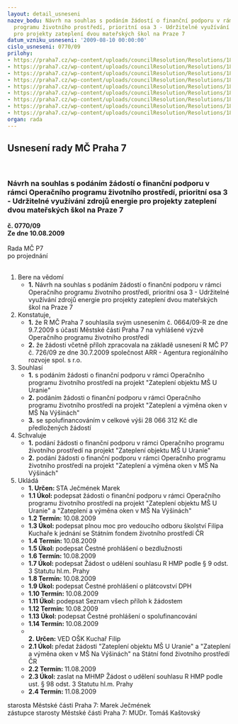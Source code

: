 ```yaml
---
layout: detail_usneseni
nazev_bodu: Návrh na souhlas s podáním žádostí o finanční podporu v rámci Operačního
  programu životního prostředí, prioritní osa 3 - Udržitelné využívání zdrojů energie
  pro projekty zateplení dvou mateřských škol na Praze 7
datum_vzniku_usneseni: '2009-08-10 00:00:00'
cislo_usneseni: 0770/09
prilohy:
- https://praha7.cz/wp-content/uploads/councilResolution/Resolutions/18645/39-pracovni_verze_zadosti_ms_u_uranie.pdf
- https://praha7.cz/wp-content/uploads/councilResolution/Resolutions/18645/39-pracovni_verze_zadosti_ms_na_vysinach.pdf
- https://praha7.cz/wp-content/uploads/councilResolution/Resolutions/18645/39-pln%c3%a1_moc.doc
- https://praha7.cz/wp-content/uploads/councilResolution/Resolutions/18645/39-%c5%be%c3%a1dost_na_mhmp-op%c5%bep.doc
- https://praha7.cz/wp-content/uploads/councilResolution/Resolutions/18645/39-prohl%c3%a1%c5%a1en%c3%ad_o_bezdlu%c5%benosti_ii.doc
- https://praha7.cz/wp-content/uploads/councilResolution/Resolutions/18645/39-prohl%c3%a1%c5%a1en%c3%ad_o_dph-m%c5%a1_u_uranie.doc
- https://praha7.cz/wp-content/uploads/councilResolution/Resolutions/18645/39-%c4%8dest.prohl._o_spolufin,_m%c5%a1_u_uranie.doc
- https://praha7.cz/wp-content/uploads/councilResolution/Resolutions/18645/39-%c4%8dest.prohl%c3%a1%c5%a1._o_spolufin.,m%c5%a1_na_v%c3%bd%c5%a1in%c3%a1ch.doc
- https://praha7.cz/wp-content/uploads/councilResolution/Resolutions/18645/39-prohl%c3%a1%c5%a1en%c3%ad_o_dph-m%c5%a1_na_v%c3%bd%c5%a1in%c3%a1ch.doc
organ: rada
---
```

<div id="ucUsn_pList" class="usn">
	<span><h2>Usnesení rady MČ Praha 7 </h2>
<br></span><div class="standBody">
<span><h3>Návrh na souhlas s podáním žádostí o finanční podporu v rámci Operačního programu životního prostředí, prioritní osa 3 - Udržitelné využívání zdrojů energie pro projekty zateplení dvou mateřských škol na Praze 7</h3></span><div class="center">
		<strong>č. 0770/09</strong><br>
	</div>
<div class="center">
		<strong>Ze dne 10.08.2009</strong><br><br>
	</div>Rada MČ P7<br> po projednání<br><br><ol>
<li>Bere na vědomí<ul><li>
<strong>1.</strong> Návrh na souhlas s podáním žádostí o finanční podporu v rámci Operačního programu životního prostředí, prioritní osa 3 - Udržitelné využívání zdrojů energie pro projekty zateplení dvou mateřských škol na Praze 7</li></ul>
</li>
<li>Konstatuje,<ul>
<li>
<strong>1.</strong> že R MČ Praha 7 souhlasila svým usnesením č. 0664/09-R ze dne 9.7.2009 s účastí Městské části Praha 7 na vyhlášené výzvě Operačního programu životního prostředí</li>
<li>
<strong>2.</strong> že žádosti včetně příloh zpracovala na základě usnesení R MČ P7 č. 726/09                   ze dne 30.7.2009 společnost ARR - Agentura regionálního rozvoje spol. s r.o.</li>
</ul>
</li>
<li>Souhlasí<ul>
<li>
<strong>1.</strong> s podáním žádosti o finanční podporu v rámci Operačního programu životního prostředí na projekt "Zateplení objektu MŠ U Uranie"</li>
<li>
<strong>2.</strong>  podáním žádosti o finanční podporu v rámci Operačního programu životního prostředí na projekt "Zateplení a výměna oken v MŠ Na Výšinách"</li>
<li>
<strong>3.</strong> se spolufinancováním v celkové výši  28 066 312 Kč dle předložených žádostí</li>
</ul>
</li>
<li>Schvaluje<ul>
<li>
<strong>1.</strong> podání žádosti o finanční podporu v rámci Operačního programu životního prostředí na projekt "Zateplení objektu MŠ U Uranie"</li>
<li>
<strong>2.</strong> podání žádosti o finanční podporu v rámci Operačního programu životního prostředí na projekt "Zateplení a výměna oken v MŠ  Na Výšinách"</li>
</ul>
</li>
<li>Ukládá<ul>
<li>
<strong>1. Určen: </strong>STA Ječmének Marek</li>
<li>
<strong>1.1 Úkol: </strong>podepsat žádosti o finanční podporu v rámci Operačního programu životního prostředí na projekt "Zateplení objektu MŠ U Uranie" a  "Zateplení a výměna oken v MŠ  Na Výšinách"</li>
<li>
<strong>1.2 Termín: </strong>10.08.2009</li>
<li>
<strong>1.3 Úkol: </strong>podepsat plnou moc pro vedoucího odboru školství Filipa Kuchaře k jednání se Státním fondem životního prostředí ČR</li>
<li>
<strong>1.4 Termín: </strong>10.08.2009</li>
<li>
<strong>1.5 Úkol: </strong>podepsat Čestné prohlášení o bezdlužnosti</li>
<li>
<strong>1.6 Termín: </strong>10.08.2009</li>
<li>
<strong>1.7 Úkol: </strong>podepsat  Žádost o udělení souhlasu R HMP podle § 9 odst. 3 Statutu hl.m. Prahy</li>
<li>
<strong>1.8 Termín: </strong>10.08.2009</li>
<li>
<strong>1.9 Úkol: </strong>podepsat Čestné prohlášení o plátcovství DPH</li>
<li>
<strong>1.10 Termín: </strong>10.08.2009</li>
<li>
<strong>1.11 Úkol: </strong>podepsat Seznam všech příloh k žádostem</li>
<li>
<strong>1.12 Termín: </strong>10.08.2009</li>
<li>
<strong>1.13 Úkol: </strong>podepsat Čestné prohlášení o spolufinancování</li>
<li>
<strong>1.14 Termín: </strong>10.08.2009</li>
<li>
<strong><br>2. Určen: </strong>VED OŠK Kuchař Filip</li>
<li>
<strong>2.1 Úkol: </strong>předat žádosti "Zateplení objektu MŠ U Uranie" a "Zateplení a výměna oken v MŠ  Na Výšinách" na Státní fond životního prostředí ČR</li>
<li>
<strong>2.2 Termín: </strong>11.08.2009</li>
<li>
<strong>2.3 Úkol: </strong>zaslat na MHMP Žádost o udělení souhlasu R HMP podle ust. § 98 odst. 3 Statutu hl.m. Prahy</li>
<li>
<strong>2.4 Termín: </strong>11.08.2009</li>
</ul>
</li>
</ol>starosta Městské části Praha 7: Marek Ječmének<br>zástupce starosty Městské části Praha 7: MUDr. Tomáš Kaštovský 
</div>
</div>